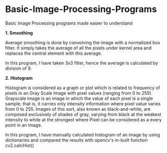 # Basic-Image-Processing-Programs

Basic Image Processing programs made easier to understand

**1. Smoothing**

Average smoothing  is done by convolving the image with a normalized box filter. It simply takes the average of all the pixels under kernel area and replaces the central element with this average.

In this program, I have taken 3x3 filter, hence the average is calculated by division of 9.

**2. Histogram**

Histogram is considered as a graph or plot which is related to frequency of pixels in an Gray Scale Image with pixel values (ranging from 0 to 255). Grayscale image is an image in which the value of each pixel is a single sample, that is, it carries only intensity information where pixel value varies from 0 to 255. Images of this sort, also known as black-and-white, are composed exclusively of shades of gray, varying from black at the weakest intensity to white at the strongest where Pixel can be considered as a every point in an image.

In this program, I have manually calculated histogram of an image by using dictionaries and compared the results with opencv's in-built function cv2.calcHist()
